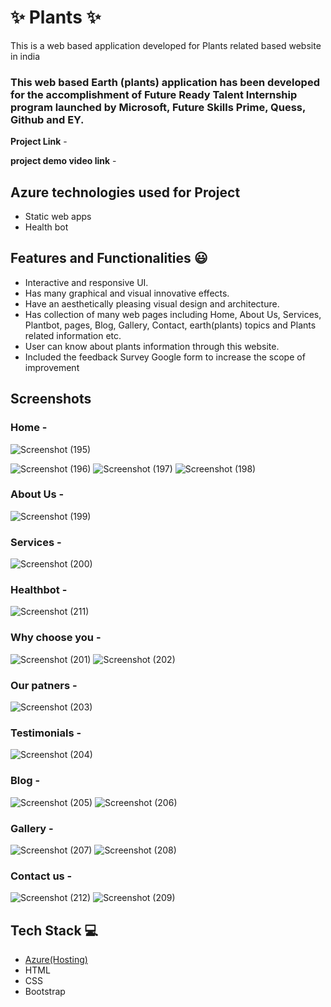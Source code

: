 # ✨  Plants ✨

This is a web based application developed for Plants related based website in india

### This web based Earth (plants) application has been developed for the accomplishment of Future Ready Talent Internship program launched by Microsoft, Future Skills Prime, Quess, Github and EY.


**Project Link** - 

**project demo video link** -  

## Azure technologies used for Project

- Static web apps
- Health bot


## Features and Functionalities 😃

- Interactive and responsive UI.
- Has many graphical and visual innovative effects.
- Have an aesthetically pleasing visual design and architecture.
- Has collection of many web pages including Home, About Us, Services, Plantbot, pages, Blog, Gallery, Contact, earth(plants) topics and Plants related information etc.
- User can know about plants information through this website.
- Included the feedback Survey Google form to increase the scope of improvement 

## Screenshots



### Home  -

![Screenshot (195)](https://user-images.githubusercontent.com/118352360/208239968-e73c6041-4ae8-4fbb-b2c7-551586fc5229.png)

![Screenshot (196)](https://user-images.githubusercontent.com/118352360/208239975-a1f12b14-ca57-4f82-8501-fe8614819666.png)
![Screenshot (197)](https://user-images.githubusercontent.com/118352360/208239980-ab34a1b4-9924-4174-a14c-3528e786d650.png)
![Screenshot (198)](https://user-images.githubusercontent.com/118352360/208239986-458637e5-8f3b-467f-ad52-cf723973d556.png)












### About Us -
![Screenshot (199)](https://user-images.githubusercontent.com/118352360/208239997-bba8c731-b735-43a8-b653-3b86fd40e08a.png)






### Services -
![Screenshot (200)](https://user-images.githubusercontent.com/118352360/208240129-ffac79ba-0af5-4f83-a3c7-fd509956f200.png)





### Healthbot  -
![Screenshot (211)](https://user-images.githubusercontent.com/118352360/208240136-ba750645-20f7-4890-82fb-f3ef1329e8b5.png)







### Why choose you  -
![Screenshot (201)](https://user-images.githubusercontent.com/118352360/208240161-1de2e0a6-d425-42d3-a0bd-97dbd2fbf721.png)
![Screenshot (202)](https://user-images.githubusercontent.com/118352360/208240165-14f9d9f2-cfaf-4456-ad2d-c9cdeb24bbcc.png)










### Our patners  -
![Screenshot (203)](https://user-images.githubusercontent.com/118352360/208240175-95dde05e-f4a6-450a-a23d-f643690cf0ac.png)








### Testimonials  -

![Screenshot (204)](https://user-images.githubusercontent.com/118352360/208240176-0aebbc67-91d1-4d9e-9510-3fdc16c1e117.png)






### Blog  -
![Screenshot (205)](https://user-images.githubusercontent.com/118352360/208240182-47d4e80d-44b1-4e8c-bc80-143c4f8f9cb6.png)
![Screenshot (206)](https://user-images.githubusercontent.com/118352360/208240187-e7c7cdcf-234a-477b-98e6-fba8f58bfef7.png)







### Gallery  -
![Screenshot (207)](https://user-images.githubusercontent.com/118352360/208240194-04aa55b6-0d45-4bc4-90d8-ed9f30be51ce.png)
![Screenshot (208)](https://user-images.githubusercontent.com/118352360/208240197-e7932743-698c-4019-8659-7f7801412d1f.png)







### Contact us -
![Screenshot (212)](https://user-images.githubusercontent.com/118352360/208240223-e9dc8e61-effc-4427-807b-77b5c08bbf84.png)
![Screenshot (209)](https://user-images.githubusercontent.com/118352360/208240228-47507126-a59e-4686-8acc-e7cdd1cba877.png)











## Tech Stack 💻

- [Azure(Hosting)](https://azure.microsoft.com/en-in/features/azure-portal/)
- HTML
- CSS
- Bootstrap

